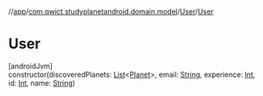 //[app](../../../index.md)/[com.qwict.studyplanetandroid.domain.model](../index.md)/[User](index.md)/[User](-user.md)

# User

[androidJvm]\
constructor(discoveredPlanets: [List](https://kotlinlang.org/api/latest/jvm/stdlib/kotlin.collections/-list/index.html)&lt;[Planet](../-planet/index.md)&gt;, email: [String](https://kotlinlang.org/api/latest/jvm/stdlib/kotlin/-string/index.html), experience: [Int](https://kotlinlang.org/api/latest/jvm/stdlib/kotlin/-int/index.html), id: [Int](https://kotlinlang.org/api/latest/jvm/stdlib/kotlin/-int/index.html), name: [String](https://kotlinlang.org/api/latest/jvm/stdlib/kotlin/-string/index.html))
